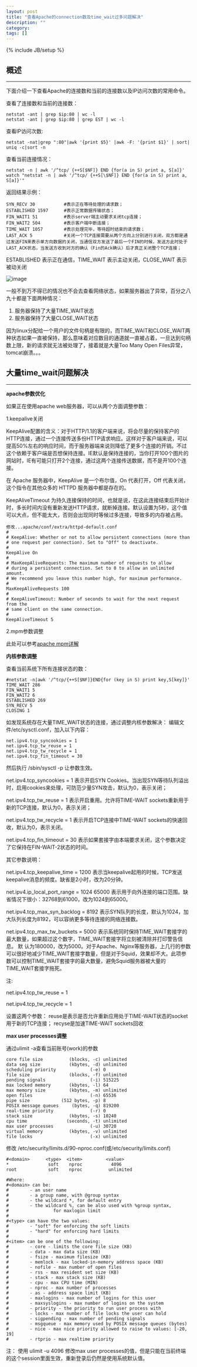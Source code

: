 ```yaml
---
layout: post
title: "查看Apache的connection数及time_wait过多问题解决"
description: ""
category: 
tags: []
---
```

{% include JB/setup %}

## 概述

--------------------

下面介绍一下查看Apache的连接数和当前的连接数以及IP访问次数的常用命令。

查看了连接数和当前的连接数：

```
netstat -ant | grep $ip:80 | wc -l 
netstat -ant | grep $ip:80 | grep EST | wc -l 
```

查看IP访问次数:

```
netstat -nat|grep ":80"|awk '{print $5}' |awk -F: '{print $1}' | sort| uniq -c|sort -n
```

查看当前连接情况：

```
netstat -n | awk '/^tcp/ {++S[$NF]} END {for(a in S) print a, S[a]}' 
watch "netstat -n | awk '/^tcp/ {++S[\$NF]} END {for(a in S) print a, S[a]}'"
```

返回结果示例：

```  
SYN_RECV 30           #表示正在等待处理的请求数；
ESTABLISHED 1597      #表示正常数据传输状态；
FIN_WAIT1 51          #表示server端主动要求关闭tcp连接；
FIN_WAIT2 504         #表示客户端中断连接；
TIME_WAIT 1057        #表示处理完毕，等待超时结束的请求数；
LAST_ACK 5            #关闭一个TCP连接需要从两个方向上分别进行关闭，双方都是通过发送FIN来表示单方向数据的关闭，当通信双方发送了最后一个FIN的时候，发送方此时处于LAST_ACK状态，当发送方收到对方的确认（Fin的Ack确认）后才真正关闭整个TCP连接；
```

ESTABLISHED 表示正在通信，TIME_WAIT 表示主动关闭，CLOSE_WAIT 表示被动关闭

![image](https://raw.githubusercontent.com/yuzujin/yuzujin.github.com/master/images/connection.gif)

一般不到万不得已的情况也不会去查看网络状态，如果服务器出了异常，百分之八九十都是下面两种情况：

1. 服务器保持了大量TIME_WAIT状态
2. 服务器保持了大量CLOSE_WAIT状态

因为linux分配给一个用户的文件句柄是有限的，而TIME_WAIT和CLOSE_WAIT两种状态如果一直被保持，那么意味着对应数目的通道就一直被占着，一旦达到句柄数上限，新的请求就无法被处理了，接着就是大量Too Many Open Files异常，tomcat崩溃。。。

## 大量time_wait问题解决

----------------------

**apache参数优化**

如果正在使用apache web服务器，可以从两个方面调整参数：

1.keepalive关闭
   
   KeepAlive配置的含义：对于HTTP/1.1的客户端来说，将会尽量的保持客户的HTTP连接，通过一个连接传送多份HTTP请求响应。这样对于客户端来说，可以提高50%左右的响应时间，而于服务器端来说则降低了更多个连接的开销。不过这个依赖于客户端是否想保持连接。IE默认是保持连接的，当你打开100个图片的网站时，IE有可能只打开2个连接，通过这两个连接传送数据，而不是开100个连接。
   
   在 Apache 服务器中，KeepAlive 是一个布尔值，On 代表打开，Off 代表关闭，这个指令在其他众多的 HTTPD 服务器中都是存在的。
   
   KeepAliveTimeout 为持久连接保持的时间，也就是说，在这此连接结束后开始计时，多长时间内没有重新发送HTTP请求，就断掉连接。默认设置为5秒，这个值可以大点，但不能太大，否则会出现同时等候过多连接，导致多的内存被占用。
   
	修改...apache/conf/extra/httpd-default.conf
	#
	# KeepAlive: Whether or not to allow persistent connections (more than
	# one request per connection). Set to "Off" to deactivate.
	#
	KeepAlive On
	#
	# MaxKeepAliveRequests: The maximum number of requests to allow
	# during a persistent connection. Set to 0 to allow an unlimited amount.
	# We recommend you leave this number high, for maximum performance.
	#
	MaxKeepAliveRequests 100
	#
	# KeepAliveTimeout: Number of seconds to wait for the next request from the
	# same client on the same connection.
	#
	KeepAliveTimeout 5 
  
2.mpm参数调整
  
  此处可以参考[apache mpm详解](http://blog.hugo.gift/2016/06/12/apache)
  
**内核参数调整**

查看当前系统下所有连接状态的数：

	#netstat -n|awk '/^tcp/{++S[$NF]}END{for (key in S) print key,S[key]}'
	TIME_WAIT 286
	FIN_WAIT1 5
	FIN_WAIT2 6
	ESTABLISHED 269
	SYN_RECV 5
	CLOSING 1
	
如发现系统存在大量TIME_WAIT状态的连接，通过调整内核参数解决：
编辑文件/etc/sysctl.conf，加入以下内容：

	net.ipv4.tcp_syncookies = 1
	net.ipv4.tcp_tw_reuse = 1
	net.ipv4.tcp_tw_recycle = 1
	net.ipv4.tcp_fin_timeout = 30
	
然后执行 /sbin/sysctl -p 让参数生效。

net.ipv4.tcp_syncookies = 1 表示开启SYN Cookies。当出现SYN等待队列溢出时，启用cookies来处理，可防范少量SYN攻击，默认为0，表示关闭；

net.ipv4.tcp_tw_reuse = 1 表示开启重用。允许将TIME-WAIT sockets重新用于新的TCP连接，默认为0，表示关闭；

net.ipv4.tcp_tw_recycle = 1 表示开启TCP连接中TIME-WAIT sockets的快速回收，默认为0，表示关闭。

net.ipv4.tcp_fin_timeout = 30 表示如果套接字由本端要求关闭，这个参数决定了它保持在FIN-WAIT-2状态的时间。

其它参数说明：

net.ipv4.tcp_keepalive_time = 1200 表示当keepalive起用的时候，TCP发送keepalive消息的频度。缺省是2小时，改为20分钟。

net.ipv4.ip_local_port_range = 1024 65000 表示用于向外连接的端口范围。缺省情况下很小：32768到61000，改为1024到65000。

net.ipv4.tcp_max_syn_backlog = 8192 表示SYN队列的长度，默认为1024，加大队列长度为8192，可以容纳更多等待连接的网络连接数。

net.ipv4.tcp_max_tw_buckets = 5000 表示系统同时保持TIME_WAIT套接字的最大数量，如果超过这个数字，TIME_WAIT套接字将立刻被清除并打印警告信息。
默 认为180000，改为5000。对于Apache、Nginx等服务器，上几行的参数可以很好地减少TIME_WAIT套接字数量，但是对于Squid，效果却不大。此项参数可以控制TIME_WAIT套接字的最大数量，避免Squid服务器被大量的TIME_WAIT套接字拖死。

注:

net.ipv4.tcp_tw_reuse = 1

net.ipv4.tcp_tw_recycle = 1

设置这两个参数： reuse是表示是否允许重新应用处于TIME-WAIT状态的socket用于新的TCP连接； recyse是加速TIME-WAIT sockets回收

**max user processes调整**

通过ulimit -a查看当前账号(work)的参数

	core file size          (blocks, -c) unlimited
	data seg size           (kbytes, -d) unlimited
	scheduling priority             (-e) 0
	file size               (blocks, -f) unlimited
	pending signals                 (-i) 515225
	max locked memory       (kbytes, -l) 64
	max memory size         (kbytes, -m) unlimited
	open files                      (-n) 65536
	pipe size            (512 bytes, -p) 8
	POSIX message queues     (bytes, -q) 819200
	real-time priority              (-r) 0
	stack size              (kbytes, -s) 10240
	cpu time               (seconds, -t) unlimited
	max user processes              (-u) 30720
	virtual memory          (kbytes, -v) unlimited
	file locks                      (-x) unlimited
	
修改 /etc/security/limits.d/90-nproc.conf(或/etc/security/limits.conf)

	#<domain>      <type>  <item>         <value>
	*               soft    nproc           4096
	root            soft    nproc          unlimited

	#Where:
	#<domain> can be:
	#        - an user name
	#        - a group name, with @group syntax
	#        - the wildcard *, for default entry
	#        - the wildcard %, can be also used with %group syntax,
	#                 for maxlogin limit
	#
	#<type> can have the two values:
	#        - "soft" for enforcing the soft limits
	#        - "hard" for enforcing hard limits
	#
	#<item> can be one of the following:
	#        - core - limits the core file size (KB)
	#        - data - max data size (KB)
	#        - fsize - maximum filesize (KB)
	#        - memlock - max locked-in-memory address space (KB)
	#        - nofile - max number of open files
	#        - rss - max resident set size (KB)
	#        - stack - max stack size (KB)
	#        - cpu - max CPU time (MIN)
	#        - nproc - max number of processes
	#        - as - address space limit (KB)
	#        - maxlogins - max number of logins for this user
	#        - maxsyslogins - max number of logins on the system
	#        - priority - the priority to run user process with
	#        - locks - max number of file locks the user can hold
	#        - sigpending - max number of pending signals
	#        - msgqueue - max memory used by POSIX message queues (bytes)
	#        - nice - max nice priority allowed to raise to values: [-20, 19]
	#        - rtprio - max realtime priority

注： 使用 ulimit -u 4096 修改max user processes的值，但是只能在当前终端的这个session里面生效，重新登录后仍然是使用系统默认值。
